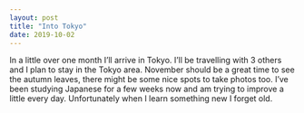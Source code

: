 ```yaml
---
layout: post
title: "Into Tokyo"
date: 2019-10-02
---
```


In a little over one month I’ll arrive in Tokyo. I’ll be travelling with 3 others and I plan to stay in the Tokyo area. November should be a great time to see the autumn leaves, there might be some nice spots to take photos too. I’ve been studying Japanese for a few weeks now and am trying to improve a little every day. Unfortunately when I learn something new I forget old.
